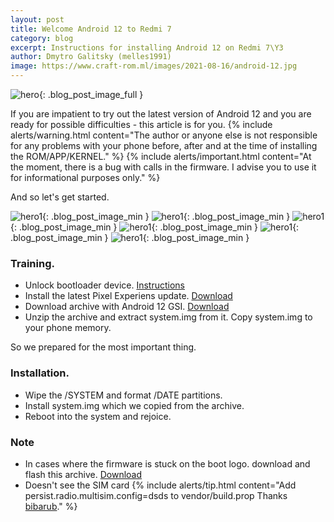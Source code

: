 ```yaml
---
layout: post
title: Welcome Android 12 to Redmi 7
category: blog
excerpt: Instructions for installing Android 12 on Redmi 7\Y3
author: Dmytro Galitsky (melles1991)
image: https://www.craft-rom.ml/images/2021-08-16/android-12.jpg
---
```


![hero]({{page.image}}){: .blog_post_image_full }


If you are impatient to try out the latest version of Android 12 and you are ready for possible difficulties - this article is for you.
{% include alerts/warning.html content="The author or anyone else is not responsible for any problems with your phone before, after and at the time of installing the ROM/APP/KERNEL." %}
{% include alerts/important.html content="At the moment, there is a bug with calls in the firmware. I advise you to use it for informational purposes only." %}

And so let's get started.

![hero1](https://www.craft-rom.ml/images/2021-08-16/scren/photo_01.jpg){: .blog_post_image_min } ![hero1](https://www.craft-rom.ml/images/2021-08-16/scren/photo_02.jpg){: .blog_post_image_min } ![hero1](https://www.craft-rom.ml/images/2021-08-16/scren/photo_03.jpg){: .blog_post_image_min }
![hero1](https://www.craft-rom.ml/images/2021-08-16/scren/photo_04.jpg){: .blog_post_image_min } ![hero1](https://www.craft-rom.ml/images/2021-08-16/scren/photo_05.jpg){: .blog_post_image_min } ![hero1](https://www.craft-rom.ml/images/2021-08-16/scren/photo_06.jpg){: .blog_post_image_min }

### Training.
   - Unlock bootloader device. [Instructions](https://www.craft-rom.ml/devices/onclite/install#unlocking-the-bootloader)
   - Install the latest Pixel Experiens update. [Download](https://sourceforge.net/projects/exodusos/files/onclite/PixelExperience/)
   - Download archive with Android 12 GSI. [Download](https://dl.google.com/developers/android/sc/images/gsi/gsi_gms_arm64-exp-SPB4.210715.012-7615752-b0deaa5e.zip)
   - Unzip the archive and extract system.img from it. Copy system.img to your phone memory.
   
So we prepared for the most important thing.

### Installation.
   - Wipe the /SYSTEM and format /DATE partitions.
   - Install system.img which we copied from the archive.
   - Reboot into the system and rejoice.


### Note
- In cases where the firmware is stuck on the boot logo. download and flash this archive. [Download](https://sourceforge.net/projects/exodusos/files/Extension/Permissiver_v5.zip/download)
- Doesn't see the SIM card
{% include alerts/tip.html content="Add persist.radio.multisim.config=dsds to vendor/build.prop
Thanks [bibarub](https://4pda.to/forum/index.php?showuser=5181865)." %}
